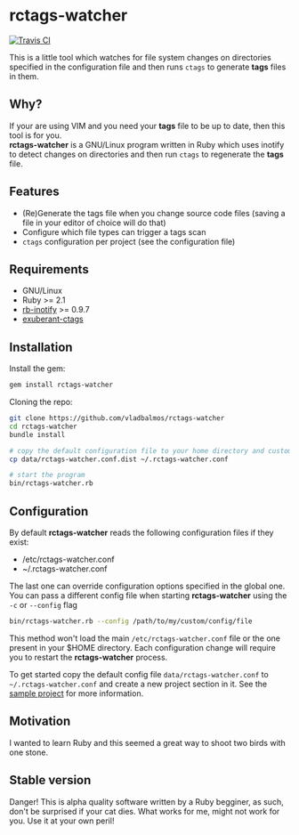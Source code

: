 # rctags-watcher

[![Travis CI](https://travis-ci.org/vladbalmos/rctags-watcher.svg?branch=master)](https://travis-ci.org/vladbalmos/rctags-watcher)

This is a little tool which watches for file system changes on directories specified in the configuration file and then runs `ctags` to generate **tags** files in them.

## Why?
If your are using VIM and you need your **tags** file to be up to date, then this tool is for you.  
**rctags-watcher** is a GNU/Linux program written in Ruby which uses inotify to detect changes on directories and then run `ctags` to regenerate the **tags** file.

## Features
- (Re)Generate the tags file when you change source code files (saving a file in your editor of choice will do that)
- Configure which file types can trigger a tags scan
- `ctags` configuration per project (see the configuration file)

## Requirements
- GNU/Linux
- Ruby >= 2.1
- [rb-inotify](https://github.com/nex3/rb-inotify) >= 0.9.7
- [exuberant-ctags](http://ctags.sourceforge.net/)

## Installation
Install the gem:

```bash
gem install rctags-watcher
```

Cloning the repo:

```bash
git clone https://github.com/vladbalmos/rctags-watcher
cd rctags-watcher
bundle install

# copy the default configuration file to your home directory and customize it
cp data/rctags-watcher.conf.dist ~/.rctags-watcher.conf

# start the program
bin/rctags-watcher.rb
```

## Configuration
By default **rctags-watcher** reads the following configuration files if they exist:

- /etc/rctags-watcher.conf
- ~/.rctags-watcher.conf

The last one can override configuration options specified in the global one.  
You can pass a different config file when starting **rctags-watcher** using the `-c` or `--config` flag

```bash
bin/rctags-watcher.rb --config /path/to/my/custom/config/file
```
This method won't load the main `/etc/rctags-watcher.conf` file or the one present in your $HOME directory. Each configuration change will require you to restart the **rctags-watcher** process.

To get started copy the default config file `data/rctags-watcher.conf` to `~/.rctags-watcher.conf` and create a new project section in it. See the [sample project](https://raw.githubusercontent.com/vladbalmos/rctags-watcher/master/data/rctags-watcher.conf.dist) for more information.

## Motivation
I wanted to learn Ruby and this seemed a great way to shoot two birds with one stone.

## Stable version
Danger! This is alpha quality software written by a Ruby begginer, as such, don't be surprised if your cat dies. What works for me, might not work for you. Use it at your own peril!
